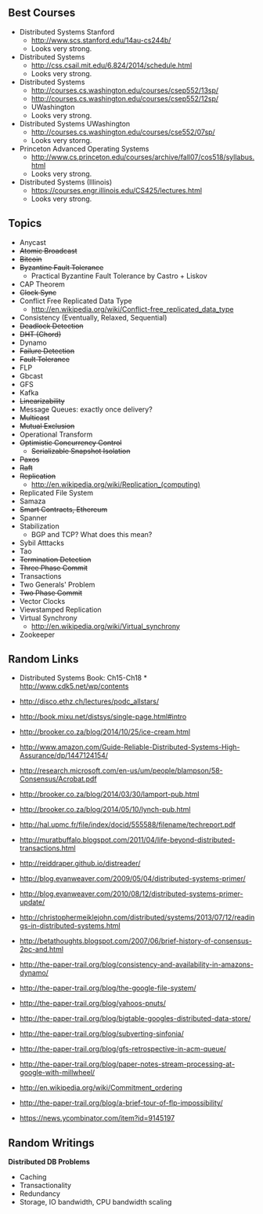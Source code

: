 ## Best Courses

* Distributed Systems Stanford
    * http://www.scs.stanford.edu/14au-cs244b/
    * Looks very strong.
* Distributed Systems
    * http://css.csail.mit.edu/6.824/2014/schedule.html
    * Looks very strong.
* Distributed Systems
    * http://courses.cs.washington.edu/courses/csep552/13sp/
    * http://courses.cs.washington.edu/courses/csep552/12sp/
    * UWashington
    * Looks very strong.
* Distributed Systems UWashington
    * http://courses.cs.washington.edu/courses/cse552/07sp/
    * Looks very storng.
* Princeton Advanced Operating Systems
    * http://www.cs.princeton.edu/courses/archive/fall07/cos518/syllabus.html
    * Looks very strong.
* Distributed Systems (Illinois)
    * https://courses.engr.illinois.edu/CS425/lectures.html
    * Looks very strong.

## Topics

* Anycast
* <del>Atomic Broadcast</del>
* <del>Bitcoin</del>
* <del>Byzantine Fault Tolerance</del>
    * Practical Byzantine Fault Tolerance by Castro + Liskov
* CAP Theorem
* <del>Clock Sync</del>
* Conflict Free Replicated Data Type
    * http://en.wikipedia.org/wiki/Conflict-free_replicated_data_type
* Consistency (Eventually, Relaxed, Sequential)
* <del>Deadlock Detection</del>
* <del>DHT (Chord)</del>
* Dynamo
* <del>Failure Detection</del>
* <del>Fault Tolerance</del>
* FLP
* Gbcast
* GFS
* Kafka
* <del>Linearizability</del>
* Message Queues: exactly once delivery?
* <del>Multicast</del>
* <del>Mutual Exclusion</del>
* Operational Transform
* <del>Optimistic Concurrency Control</del>
    * <del>Serializable Snapshot Isolation</del>
* <del>Paxos</del>
* <del>Raft</del>
* <del>Replication</del>
    * http://en.wikipedia.org/wiki/Replication_(computing)
* Replicated File System
* Samaza
* <del>Smart Contracts, Ethereum</del>
* Spanner
* Stabilization
    * BGP and TCP? What does this mean?
* Sybil Atttacks
* Tao
* <del>Termination Detection</del>
* <del>Three Phase Commit</del>
* Transactions
* Two Generals' Problem
* <del>Two Phase Commit</del>
* Vector Clocks
* Viewstamped Replication
* Virtual Synchrony
    * http://en.wikipedia.org/wiki/Virtual_synchrony
* Zookeeper

## Random Links

* Distributed Systems Book: Ch15-Ch18
      * http://www.cdk5.net/wp/contents
* http://disco.ethz.ch/lectures/podc_allstars/
* http://book.mixu.net/distsys/single-page.html#intro

* http://brooker.co.za/blog/2014/10/25/ice-cream.html
* http://www.amazon.com/Guide-Reliable-Distributed-Systems-High-Assurance/dp/1447124154/
* http://research.microsoft.com/en-us/um/people/blampson/58-Consensus/Acrobat.pdf
* http://brooker.co.za/blog/2014/03/30/lamport-pub.html
* http://brooker.co.za/blog/2014/05/10/lynch-pub.html
* http://hal.upmc.fr/file/index/docid/555588/filename/techreport.pdf
* http://muratbuffalo.blogspot.com/2011/04/life-beyond-distributed-transactions.html
* http://reiddraper.github.io/distreader/
* http://blog.evanweaver.com/2009/05/04/distributed-systems-primer/
* http://blog.evanweaver.com/2010/08/12/distributed-systems-primer-update/
* http://christophermeiklejohn.com/distributed/systems/2013/07/12/readings-in-distributed-systems.html
* http://betathoughts.blogspot.com/2007/06/brief-history-of-consensus-2pc-and.html

* http://the-paper-trail.org/blog/consistency-and-availability-in-amazons-dynamo/
* http://the-paper-trail.org/blog/the-google-file-system/
* http://the-paper-trail.org/blog/yahoos-pnuts/
* http://the-paper-trail.org/blog/bigtable-googles-distributed-data-store/
* http://the-paper-trail.org/blog/subverting-sinfonia/
* http://the-paper-trail.org/blog/gfs-retrospective-in-acm-queue/
* http://the-paper-trail.org/blog/paper-notes-stream-processing-at-google-with-millwheel/
* http://en.wikipedia.org/wiki/Commitment_ordering
* http://the-paper-trail.org/blog/a-brief-tour-of-flp-impossibility/
* https://news.ycombinator.com/item?id=9145197

## Random Writings

**Distributed DB Problems**

* Caching
* Transactionality
* Redundancy
* Storage, IO bandwidth, CPU bandwidth scaling
